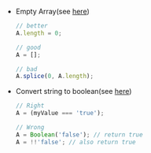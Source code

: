 - Empty Array(see [here](http://stackoverflow.com/questions/1232040/how-to-empty-an-array-in-javascript))
  ```javascript
  // better
  A.length = 0;

  // good
  A = [];

  // bad
  A.splice(0, A.length);
  ```

- Convert string to boolean(see [here](http://stackoverflow.com/questions/263965/how-can-i-convert-a-string-to-boolean-in-javascript))
  ```javascript
  // Right
  A = (myValue === 'true');

  // Wrong
  A = Boolean('false'); // return true
  A = !!'false'; // also return true



